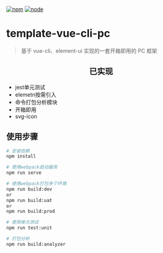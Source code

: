 <!--
 * @Descripttion:
 * @Author: Weize
 * @Date: 2021-04-22 09:04:17
 * @LastEditors: Weize
 * @LastEditTime: 2021-05-08 23:06:38
-->

[![npm]][npm-url]
[![node]][node-url]

# template-vue-cli-pc

> 基于 vue-cli、element-ui 实现的一套开箱即用的 PC 框架

<h2 align="center">已实现</h2>

- jest单元测试
- elemetn按需引入
- 命令打包分析模块
- 开箱即用
- svg-icon

## 使用步骤

```bash
# 安装依赖
npm install

# 使用webpack启动服务
npm run serve

# 使用webpack打包多个环境
npm run build:dev
or
npm run build:uat
or
npm run build:prod

# 使用单元测试
npm run test:unit

# 打包分析
npm run build:analyzer

```

[npm]: https://img.shields.io/badge/npm-v5.3.1-green
[npm-url]: https://www.npmjs.com
[node]: https://img.shields.io/badge/node->%3D10.13.0-green
[node-url]: http://nodejs.cn/
